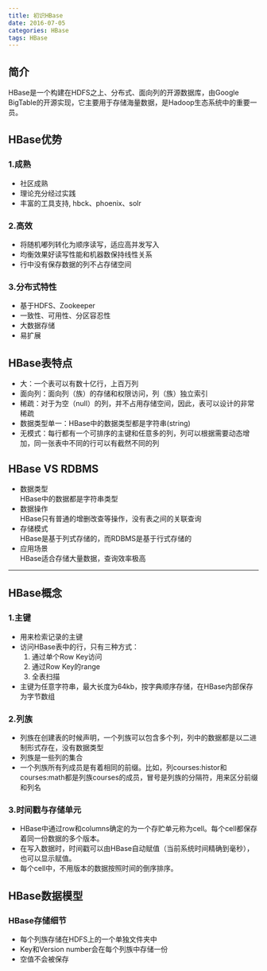 ```yaml
---
title: 初识HBase
date: 2016-07-05
categories: HBase
tags: HBase
---
```


##	简介
HBase是一个构建在HDFS之上、分布式、面向列的开源数据库，由Google BigTable的开源实现，它主要用于存储海量数据，是Hadoop生态系统中的重要一员。

##	HBase优势

###	1.成熟
*	社区成熟	
* 	理论充分经过实践
*  	丰富的工具支持, hbck、phoenix、solr

###	2.高效
*	将随机嘟列转化为顺序读写，适应高并发写入
* 	均衡效果好读写性能和机器数保持线性关系
*  	行中没有保存数据的列不占存储空间

###	3.分布式特性
*	基于HDFS、Zookeeper
* 	一致性、可用性、分区容忍性
*  	大数据存储
*	易扩展

##	HBase表特点
*	大：一个表可以有数十亿行，上百万列
* 	面向列：面向列（族）的存储和权限访问，列（族）独立索引
*  稀疏：对于为空（null）的列，并不占用存储空间，因此，表可以设计的非常稀疏
*	数据类型单一：HBase中的数据类型都是字符串(string)
* 	无模式：每行都有一个可排序的主键和任意多的列，列可以根据需要动态增加，同一张表中不同的行可以有截然不同的列

##	HBase VS RDBMS
*	数据类型	
HBase中的数据都是字符串类型
*	数据操作	
HBase只有普通的增删改查等操作，没有表之间的关联查询
*	存储模式	
HBase是基于列式存储的，而RDBMS是基于行式存储的
*	应用场景	
HBase适合存储大量数据，查询效率极高

***

##	HBase概念

###	1.主键
*	用来检索记录的主键
* 	访问HBase表中的行，只有三种方式：
	1.	通过单个Row Key访问
	2. 	通过Row Key的range
	3. 	全表扫描
*	主键为任意字符串，最大长度为64kb，按字典顺序存储，在HBase内部保存为字节数组

###	2.列族
*	列族在创建表的时候声明，一个列族可以包含多个列，列中的数据都是以二进制形式存在，没有数据类型
* 	列族是一些列的集合
*  	一个列族所有列成员是有着相同的前缀。比如，列courses:histor和courses:math都是列族courses的成员，冒号是列族的分隔符，用来区分前缀和列名

###	3.时间戳与存储单元
*	HBase中通过row和columns确定的为一个存贮单元称为cell。每个cell都保存着同一份数据的多个版本。
* 	在写入数据时，时间戳可以由HBase自动赋值（当前系统时间精确到毫秒），也可以显示赋值。
*  	每个cell中，不用版本的数据按照时间的倒序排序。

##	HBase数据模型

###	HBase存储细节
*	每个列族存储在HDFS上的一个单独文件夹中
* 	Key和Version number会在每个列族中存储一份
*  	空值不会被保存